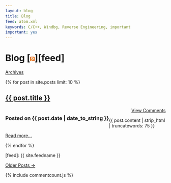 ```yaml
---
layout: blog
title: Blog
feed: atom.xml
keywords: C/C++, Windbg, Reverse Engineering, important
important: yes
---
```


<style>
div.post
{
width: 55em;
}
</style>

Blog [![Feed icon](/files/css/feed-icon-14x14.png)][feed]
=====================
<span class="low-top quiet large-bottom"><a href="/archives" class="small quiet">Archives</a></span>
<p/>

{% for post in site.posts limit: 10 %}
  <h2><a href="{{ post.url }}">{{ post.title }}</a></h2>
  <h3 class="datetext" style="float:left">
    Posted on {{ post.date | date_to_string }}
 
  </h3>
 <span style="float:right"><a class="comments" data-disqus-identifier="{{ post.disqus_id }}" href="{{ post.url }}#disqus_thread">View Comments</a></span>  

<div class="c">&nbsp;</div>
  <p>{{ post.content | strip_html | truncatewords: 75 }}</p>
  <p><a href="{{ post.url }}">Read more...</a></p>
{% endfor %}


[feed]: {{ site.feedname }}



<p>
<a href="past.html">Older Posts &rarr;</a>
</p>

{% include commentcount.js %}
